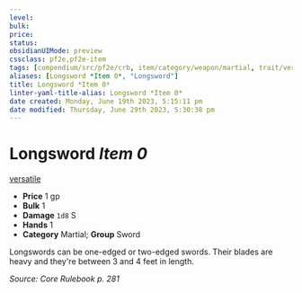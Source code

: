 ```yaml
---
level:
bulk:
price:
status:
obsidianUIMode: preview
cssclass: pf2e,pf2e-item
tags: [compendium/src/pf2e/crb, item/category/weapon/martial, trait/versatile-p]
aliases: [Longsword *Item 0*, "Longsword"]
title: Longsword *Item 0*
linter-yaml-title-alias: Longsword *Item 0*
date created: Monday, June 19th 2023, 5:15:11 pm
date modified: Thursday, June 29th 2023, 5:30:38 pm
---
```


# Longsword *Item 0*

[versatile <p>](rules/traits/versatile.md)  

- **Price** 1 gp
- **Bulk** 1
- **Damage** `1d8` S
- **Hands** 1
- **Category** Martial; **Group** Sword

Longswords can be one-edged or two-edged swords. Their blades are heavy and they're between 3 and 4 feet in length.

*Source: Core Rulebook p. 281*
